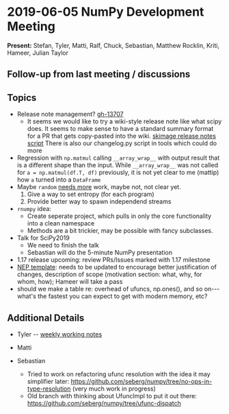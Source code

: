 # 2019-06-05 NumPy Development Meeting

**Present:** Stefan, Tyler, Matti, Ralf, Chuck, Sebastian, Matthew Rocklin, Kriti, Hameer, Julian Taylor


## Follow-up from last meeting / discussions

## Topics

- Release note management? [gh-13707](https://github.com/numpy/numpy/issues/13707)
  - It seems we would like to try a wiki-style release note like what scipy does. It seems to make sense to have a standard summary format for a PR that gets copy-pasted into the wiki. [skimage release notes script](https://github.com/scikit-image/scikit-image/blob/master/tools/generate_release_notes.py) There is also our changelog.py script in tools which could do more
- Regression with `np.matmul` calling `__array_wrap__` with output result that is a different shape than the input. While `__array_wrap__` was not called for `a = np.matmul(df.T, df)` previously, it is not yet clear to me (mattip) how `a` turned into a `DataFrame`
- Maybe `random` [needs more](https://github.com/numpy/numpy/issues/13685) work, maybe not, not clear yet.
    1. Give a way to set entropy (for each program)
    2. Provide better way to spawn independend streams
- `rnumpy` idea:
    - Create seperate project, which pulls in only the core functionality into a clean namespace
    - Methods are a bit trickier, may be possible with fancy subclasses.
- Talk for SciPy2019
  - We need to finish the talk
  - Sebastian will do the 5-minute NumPy presentation
- 1.17 release upcoming: review PRs/Issues marked with 1.17 milestone
- [NEP template](https://github.com/numpy/numpy/blob/master/doc/neps/nep-template.rst): needs to be updated to encourage better justification of changes, description of scope (motivation section: what, why, for whom, how); Hameer will take a pass
- should we make a table re: overhead of ufuncs, np.ones(), and so on---what's the fastest you can expect to get with modern memory, etc?


## Additional Details

- Tyler -- [weekly working notes](https://workflowy.com/s/june-5-2019/FPjnHcQUv3ypMimy) 

- Matti

- Sebastian
    - Tried to work on refactoring ufunc resolution with the idea it may simplifier later: https://github.com/seberg/numpy/tree/no-ops-in-type-resolution (very much work in progress)
    - Old branch with thinking about UfuncImpl to put it out there: https://github.com/seberg/numpy/tree/ufunc-dispatch
